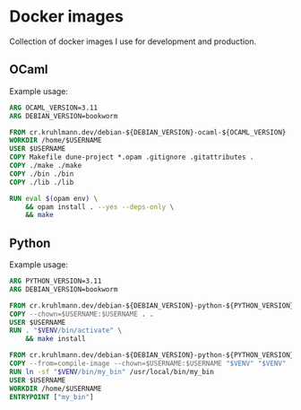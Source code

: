 # Docker images

Collection of docker images I use for development and production.

## OCaml

Example usage:

```Dockerfile
ARG OCAML_VERSION=3.11
ARG DEBIAN_VERSION=bookworm

FROM cr.kruhlmann.dev/debian-${DEBIAN_VERSION}-ocaml-${OCAML_VERSION}
WORKDIR /home/$USERNAME
USER $USERNAME
COPY Makefile dune-project *.opam .gitignore .gitattributes .
COPY ./make ./make
COPY ./bin ./bin
COPY ./lib ./lib

RUN eval $(opam env) \
    && opam install . --yes --deps-only \
    && make
```

## Python

Example usage:

```Dockerfile
ARG PYTHON_VERSION=3.11
ARG DEBIAN_VERSION=bookworm

FROM cr.kruhlmann.dev/debian-${DEBIAN_VERSION}-python-${PYTHON_VERSION} AS compile-image
COPY --chown=$USERNAME:$USERNAME . .
USER $USERNAME
RUN . "$VENV/bin/activate" \
    && make install

FROM cr.kruhlmann.dev/debian-${DEBIAN_VERSION}-python-${PYTHON_VERSION}
COPY --from=compile-image --chown=$USERNAME:$USERNAME "$VENV" "$VENV"
RUN ln -sf "$VENV/bin/my_bin" /usr/local/bin/my_bin
USER $USERNAME
WORKDIR /home/$USERNAME
ENTRYPOINT ["my_bin"]
```
